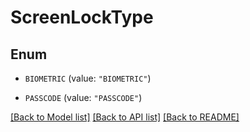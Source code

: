 # ScreenLockType

## Enum


* `BIOMETRIC` (value: `"BIOMETRIC"`)

* `PASSCODE` (value: `"PASSCODE"`)


[[Back to Model list]](../README.md#documentation-for-models) [[Back to API list]](../README.md#documentation-for-api-endpoints) [[Back to README]](../README.md)


